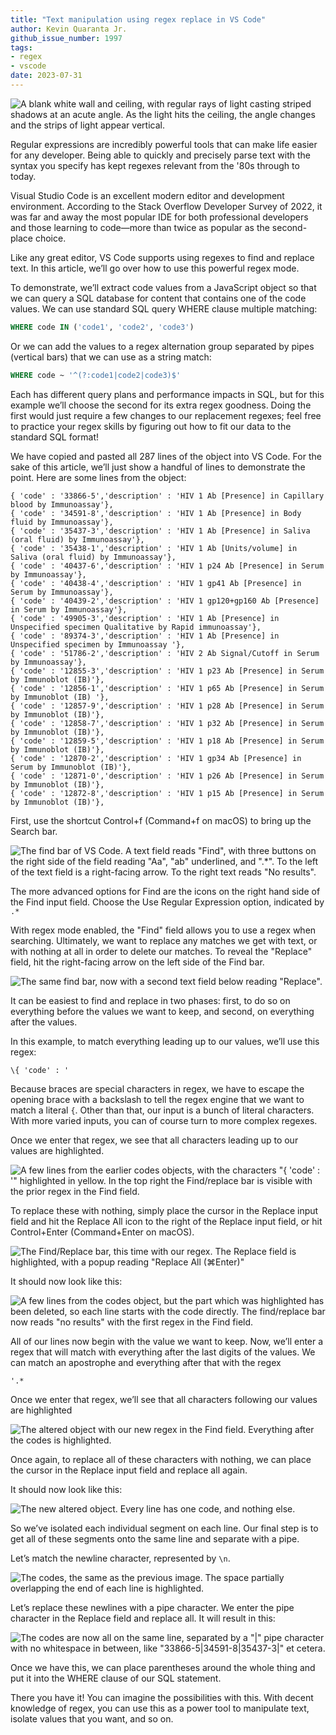 ```yaml
---
title: "Text manipulation using regex replace in VS Code"
author: Kevin Quaranta Jr.
github_issue_number: 1997
tags:
- regex
- vscode
date: 2023-07-31
---
```


![A blank white wall and ceiling, with regular rays of light casting striped shadows at an acute angle. As the light hits the ceiling, the angle changes and the strips of light appear vertical.](/blog/2023/07/regex-replace-in-vs-code/light-patterns.webp)

<!-- Photo by Seth Jensen -->

Regular expressions are incredibly powerful tools that can make life easier for any developer. Being able to quickly and precisely parse text with the syntax you specify has kept regexes relevant from the '80s through to today.

Visual Studio Code is an excellent modern editor and development environment. According to the Stack Overflow Developer Survey of 2022, it was far and away the most popular IDE for both professional developers and those learning to code—more than twice as popular as the second-place choice.

Like any great editor, VS Code supports using regexes to find and replace text. In this article, we’ll go over how to use this powerful regex mode.

To demonstrate, we’ll extract code values from a JavaScript object so that we can query a SQL database for content that contains one of the code values. We can use standard SQL query WHERE clause multiple matching:

```sql
WHERE code IN ('code1', 'code2', 'code3')
```

Or we can add the values to a regex alternation group separated by pipes (vertical bars) that we can use as a string match:

```sql
WHERE code ~ '^(?:code1|code2|code3)$'
```

Each has different query plans and performance impacts in SQL, but for this example we’ll choose the second for its extra regex goodness. Doing the first would just require a few changes to our replacement regexes; feel free to practice your regex skills by figuring out how to fit our data to the standard SQL format!

We have copied and pasted all 287 lines of the object into VS Code. For the sake of this article, we’ll just show a handful of lines to demonstrate the point. Here are some lines from the object:

```plain
{ 'code' : '33866-5','description' : 'HIV 1 Ab [Presence] in Capillary blood by Immunoassay'},
{ 'code' : '34591-8','description' : 'HIV 1 Ab [Presence] in Body fluid by Immunoassay'},
{ 'code' : '35437-3','description' : 'HIV 1 Ab [Presence] in Saliva (oral fluid) by Immunoassay'},
{ 'code' : '35438-1','description' : 'HIV 1 Ab [Units/volume] in Saliva (oral fluid) by Immunoassay'},
{ 'code' : '40437-6','description' : 'HIV 1 p24 Ab [Presence] in Serum by Immunoassay'},
{ 'code' : '40438-4','description' : 'HIV 1 gp41 Ab [Presence] in Serum by Immunoassay'},
{ 'code' : '40439-2','description' : 'HIV 1 gp120+gp160 Ab [Presence] in Serum by Immunoassay'},
{ 'code' : '49905-3','description' : 'HIV 1 Ab [Presence] in Unspecified specimen Qualitative by Rapid immunoassay'},
{ 'code' : '89374-3','description' : 'HIV 1 Ab [Presence] in Unspecified specimen by Immunoassay '},
{ 'code' : '51786-2','description' : 'HIV 2 Ab Signal/Cutoff in Serum by Immunoassay'},
{ 'code' : '12855-3','description' : 'HIV 1 p23 Ab [Presence] in Serum by Immunoblot (IB)'},
{ 'code' : '12856-1','description' : 'HIV 1 p65 Ab [Presence] in Serum by Immunoblot (IB) '},
{ 'code' : '12857-9','description' : 'HIV 1 p28 Ab [Presence] in Serum by Immunoblot (IB)'},
{ 'code' : '12858-7','description' : 'HIV 1 p32 Ab [Presence] in Serum by Immunoblot (IB)'},
{ 'code' : '12859-5','description' : 'HIV 1 p18 Ab [Presence] in Serum by Immunoblot (IB)'},
{ 'code' : '12870-2','description' : 'HIV 1 gp34 Ab [Presence] in Serum by Immunoblot (IB)'},
{ 'code' : '12871-0','description' : 'HIV 1 p26 Ab [Presence] in Serum by Immunoblot (IB)'},
{ 'code' : '12872-8','description' : 'HIV 1 p15 Ab [Presence] in Serum by Immunoblot (IB)'},
```

First, use the shortcut Control+f (Command+f on macOS) to bring up the Search bar.

![The find bar of VS Code. A text field reads "Find", with three buttons on the right side of the field reading "Aa", "ab" underlined, and ".\*". To the left of the text field is a right-facing arrow. To the right text reads "No results".](/blog/2023/07/regex-replace-in-vs-code/find.webp)

The more advanced options for Find are the icons on the right hand side of the Find input field. Choose the Use Regular Expression option, indicated by `.*`

With regex mode enabled, the "Find" field allows you to use a regex when searching. Ultimately, we want to replace any matches we get with text, or with nothing at all in order to delete our matches. To reveal the "Replace" field, hit the right-facing arrow on the left side of the Find bar.

![The same find bar, now with a second text field below reading "Replace".](/blog/2023/07/regex-replace-in-vs-code/find-and-replace.webp)

It can be easiest to find and replace in two phases: first, to do so on everything before the values we want to keep, and second, on everything after the values.

In this example, to match everything leading up to our values, we’ll use this regex:

```plain
\{ 'code' : '
```

Because braces are special characters in regex, we have to escape the opening brace with a backslash to tell the regex engine that we want to match a literal `{`. Other than that, our input is a bunch of literal characters. With more varied inputs, you can of course turn to more complex regexes.

Once we enter that regex, we see that all characters leading up to our values are highlighted.

![A few lines from the earlier codes objects, with the characters "{ 'code' : '" highlighted in yellow. In the top right the Find/replace bar is visible with the prior regex in the Find field.](/blog/2023/07/regex-replace-in-vs-code/before-code-highlighted.webp)

To replace these with nothing, simply place the cursor in the Replace input field and hit the Replace All icon to the right of the Replace input field, or hit Control+Enter (Command+Enter on macOS).

![The Find/Replace bar, this time with our regex. The Replace field is highlighted, with a popup reading "Replace All (⌘Enter)"](/blog/2023/07/regex-replace-in-vs-code/before-code-replace.webp)

It should now look like this:

![A few lines from the codes object, but the part which was highlighted has been deleted, so each line starts with the code directly. The find/replace bar now reads "no results" with the first regex in the Find field.](/blog/2023/07/regex-replace-in-vs-code/before-code-no-results.webp)

All of our lines now begin with the value we want to keep. Now, we’ll enter a regex that will match with everything after the last digits of the values. We can match an apostrophe and everything after that with the regex

```plain
'.*
```

Once we enter that regex, we’ll see that all characters following our values are highlighted 

![The altered object with our new regex in the Find field. Everything after the codes is highlighted.](/blog/2023/07/regex-replace-in-vs-code/after-code-highlighted.webp)

Once again, to replace all of these characters with nothing, we can place the cursor in the Replace input field and replace all again.

It should now look like this:

![The new altered object. Every line has one code, and nothing else.](/blog/2023/07/regex-replace-in-vs-code/after-code-no-results.webp)

So we’ve isolated each individual segment on each line. Our final step is to get all of these segments onto the same line and separate with a pipe.

Let’s match the newline character, represented by `\n`.

![The codes, the same as the previous image. The space partially overlapping the end of each line is highlighted.](/blog/2023/07/regex-replace-in-vs-code/newline-highlighted.webp)

Let’s replace these newlines with a pipe character. We enter the pipe character in the Replace field and replace all. It will result in this:

![The codes are now all on the same line, separated by a "|" pipe character with no whitespace in between, like "33866-5|34591-8|35437-3|" et cetera.](/blog/2023/07/regex-replace-in-vs-code/pipe-separated.webp)

Once we have this, we can place parentheses around the whole thing and put it into the WHERE clause of our SQL statement.

There you have it! You can imagine the possibilities with this. With decent knowledge of regex, you can use this as a power tool to manipulate text, isolate values that you want, and so on.
